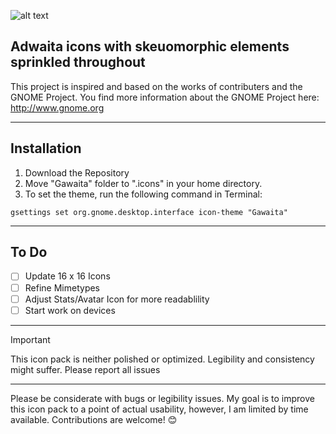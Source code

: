 
![alt text](https://github.com/Garlus/gawaita/blob/main/src/cover.png "Cover Art")

Adwaita icons with skeuomorphic elements sprinkled throughout
---

This project is inspired and based on the works of contributers and the GNOME Project. 
You find more information about the GNOME Project here: http://www.gnome.org

---
## Installation 
1. Download the Repository 
2. Move "Gawaita" folder to ".icons" in your home directory.
3. To set the theme, run the following command in Terminal:

```
gsettings set org.gnome.desktop.interface icon-theme "Gawaita"
```

---

## To Do
- [ ] Update 16 x 16 Icons
- [ ] Refine Mimetypes
- [ ] Adjust Stats/Avatar Icon for more readablility
- [ ] Start work on devices

---

> [!IMPORTANT]
> This icon pack is neither polished or optimized.
> Legibility and consistency might suffer. Please report all issues

---

Please be considerate with bugs or legibility issues. 
My goal is to improve this icon pack to a point of actual usability, however, I am limited by time available.
Contributions are welcome! :blush:
